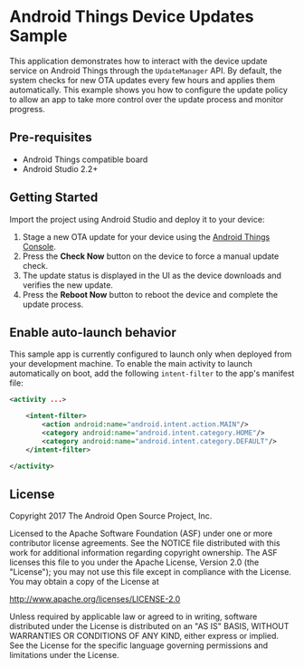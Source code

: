 # Android Things Device Updates Sample

This application demonstrates how to interact with the device update service on
Android Things through the `UpdateManager` API. By default, the system checks for
new OTA updates every few hours and applies them automatically. This example shows
you how to configure the update policy to allow an app to take more control over
the update process and monitor progress.

## Pre-requisites

- Android Things compatible board
- Android Studio 2.2+

## Getting Started

Import the project using Android Studio and deploy it to your device:

1.  Stage a new OTA update for your device using the
    [Android Things Console](https://developer.android.com/things/console/index.html).
1.  Press the **Check Now** button on the device to force a manual update check.
1.  The update status is displayed in the UI as the device downloads and verifies
    the new update.
1.  Press the **Reboot Now** button to reboot the device and complete the update
    process.

## Enable auto-launch behavior

This sample app is currently configured to launch only when deployed from your
development machine. To enable the main activity to launch automatically on boot,
add the following `intent-filter` to the app's manifest file:

```xml
<activity ...>

    <intent-filter>
        <action android:name="android.intent.action.MAIN"/>
        <category android:name="android.intent.category.HOME"/>
        <category android:name="android.intent.category.DEFAULT"/>
    </intent-filter>

</activity>
```

## License

Copyright 2017 The Android Open Source Project, Inc.

Licensed to the Apache Software Foundation (ASF) under one or more contributor
license agreements.  See the NOTICE file distributed with this work for
additional information regarding copyright ownership.  The ASF licenses this
file to you under the Apache License, Version 2.0 (the "License"); you may not
use this file except in compliance with the License.  You may obtain a copy of
the License at

  http://www.apache.org/licenses/LICENSE-2.0

Unless required by applicable law or agreed to in writing, software
distributed under the License is distributed on an "AS IS" BASIS, WITHOUT
WARRANTIES OR CONDITIONS OF ANY KIND, either express or implied.  See the
License for the specific language governing permissions and limitations under
the License.
